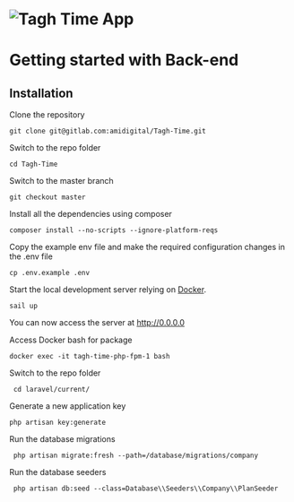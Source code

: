 # ![Tagh Time App](logo.png)


# Getting started with Back-end

## Installation

Clone the repository

    git clone git@gitlab.com:amidigital/Tagh-Time.git

Switch to the repo folder

    cd Tagh-Time


Switch to the master branch

    git checkout master
    
Install all the dependencies using composer

    composer install --no-scripts --ignore-platform-reqs


Copy the example env file and make the required configuration changes in the .env file


    cp .env.example .env


Start the local development server relying on [Docker](#docker).

    sail up
 
You can now access the server at http://0.0.0.0


Access Docker bash for package

    docker exec -it tagh-time-php-fpm-1 bash
    
Switch to the repo folder

     cd laravel/current/


Generate a new application key

    php artisan key:generate


Run the database migrations

     php artisan migrate:fresh --path=/database/migrations/company

 Run the database seeders
 
     php artisan db:seed --class=Database\\Seeders\\Company\\PlanSeeder

 
